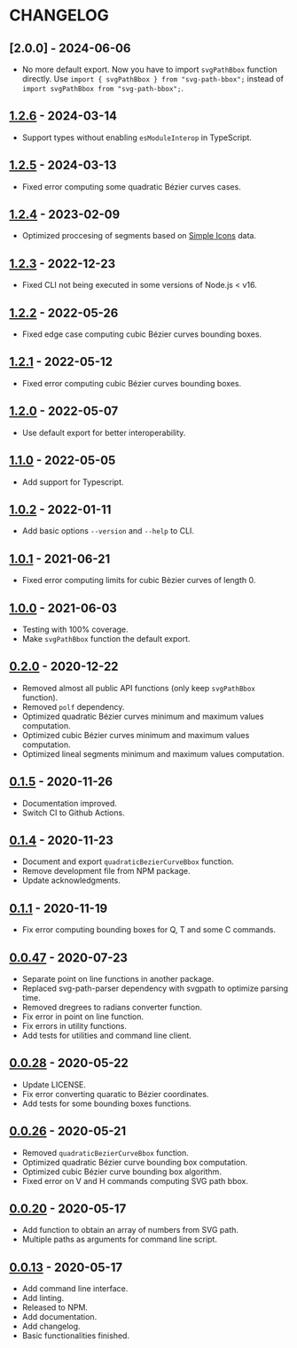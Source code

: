 # CHANGELOG

## [2.0.0] - 2024-06-06

- No more default export. Now you have to import `svgPathBbox` function
  directly. Use `import { svgPathBbox } from "svg-path-bbox";` instead of
  `import svgPathBbox from "svg-path-bbox";`.

## [1.2.6] - 2024-03-14

- Support types without enabling `esModuleInterop` in TypeScript.

## [1.2.5] - 2024-03-13

- Fixed error computing some quadratic Bézier curves cases.

## [1.2.4] - 2023-02-09

- Optimized proccesing of segments based on [Simple Icons] data.

[Simple Icons]: https://github.com/simple-icons/simple-icons

## [1.2.3] - 2022-12-23

- Fixed CLI not being executed in some versions of Node.js < v16.

## [1.2.2] - 2022-05-26

- Fixed edge case computing cubic Bézier curves bounding boxes.

## [1.2.1] - 2022-05-12

- Fixed error computing cubic Bézier curves bounding boxes.

## [1.2.0] - 2022-05-07

- Use default export for better interoperability.

## [1.1.0] - 2022-05-05

- Add support for Typescript.

## [1.0.2] - 2022-01-11

- Add basic options `--version` and `--help` to CLI.

## [1.0.1] - 2021-06-21

- Fixed error computing limits for cubic Bèzier curves of length 0.

## [1.0.0] - 2021-06-03

- Testing with 100% coverage.
- Make `svgPathBbox` function the default export.

## [0.2.0] - 2020-12-22

- Removed almost all public API functions (only keep `svgPathBbox` function).
- Removed `polf` dependency.
- Optimized quadratic Bézier curves minimum and maximum values computation.
- Optimized cubic Bézier curves minimum and maximum values computation.
- Optimized lineal segments minimum and maximum values computation.

## [0.1.5] - 2020-11-26

- Documentation improved.
- Switch CI to Github Actions.

## [0.1.4] - 2020-11-23

- Document and export `quadraticBezierCurveBbox` function.
- Remove development file from NPM package.
- Update acknowledgments.

## [0.1.1] - 2020-11-19

- Fix error computing bounding boxes for Q, T and some C commands.

## [0.0.47] - 2020-07-23

- Separate point on line functions in another package.
- Replaced svg-path-parser dependency with svgpath to optimize parsing time.
- Removed dregrees to radians converter function.
- Fix error in point on line function.
- Fix errors in utility functions.
- Add tests for utilities and command line client.

## [0.0.28] - 2020-05-22

- Update LICENSE.
- Fix error converting quaratic to Bézier coordinates.
- Add tests for some bounding boxes functions.

## [0.0.26] - 2020-05-21

- Removed `quadraticBezierCurveBbox` function.
- Optimized quadratic Bézier curve bounding box computation.
- Optimized cubic Bézier curve bounding box algorithm.
- Fixed error on V and H commands computing SVG path bbox.

## [0.0.20] - 2020-05-17

- Add function to obtain an array of numbers from SVG path.
- Multiple paths as arguments for command line script.

## [0.0.13] - 2020-05-17

- Add command line interface.
- Add linting.
- Released to NPM.
- Add documentation.
- Add changelog.
- Basic functionalities finished.

[Unreleased]: https://github.com/mondeja/svg-path-bbox/compare/v1.2.6...HEAD
[1.2.6]: https://github.com/mondeja/svg-path-bbox/compare/v1.2.5...v1.2.6
[1.2.5]: https://github.com/mondeja/svg-path-bbox/compare/v1.2.4...v1.2.5
[1.2.4]: https://github.com/mondeja/svg-path-bbox/compare/v1.2.3...v1.2.4
[1.2.3]: https://github.com/mondeja/svg-path-bbox/compare/v1.2.2...v1.2.3
[1.2.2]: https://github.com/mondeja/svg-path-bbox/compare/v1.2.1...v1.2.2
[1.2.1]: https://github.com/mondeja/svg-path-bbox/compare/v1.2.0...v1.2.1
[1.2.0]: https://github.com/mondeja/svg-path-bbox/compare/v1.1.0...v1.2.0
[1.1.0]: https://github.com/mondeja/svg-path-bbox/compare/v1.0.2...v1.1.0
[1.0.2]: https://github.com/mondeja/svg-path-bbox/compare/v1.0.1...v1.0.2
[1.0.1]: https://github.com/mondeja/svg-path-bbox/compare/v1.0.0...v1.0.1
[1.0.0]: https://github.com/mondeja/svg-path-bbox/compare/v0.2.0...v1.0.0
[0.2.0]: https://github.com/mondeja/svg-path-bbox/compare/v0.1.5...v0.2.0
[0.1.5]: https://github.com/mondeja/svg-path-bbox/compare/v0.1.4...v0.1.5
[0.1.4]: https://github.com/mondeja/svg-path-bbox/compare/v0.1.1...v0.1.4
[0.1.1]: https://github.com/mondeja/svg-path-bbox/compare/v0.0.47...v0.1.1
[0.0.47]: https://github.com/mondeja/svg-path-bbox/compare/v0.0.28...v0.0.47
[0.0.28]: https://github.com/mondeja/svg-path-bbox/compare/v0.0.26...v0.0.28
[0.0.26]: https://github.com/mondeja/svg-path-bbox/compare/v0.0.20...v0.0.26
[0.0.20]: https://github.com/mondeja/svg-path-bbox/compare/v0.0.13...v0.0.20
[0.0.13]: https://github.com/mondeja/svg-path-bbox/releases/tag/v0.0.13
